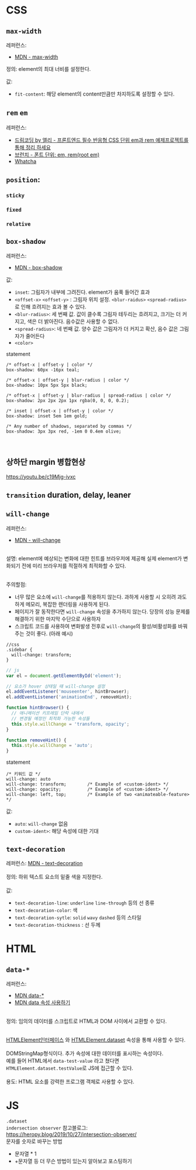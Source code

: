 # CSS
## `max-width`
레퍼런스:
* [MDN - max-width](https://developer.mozilla.org/ko/docs/Web/CSS/max-width)

정의: element의 최대 너비를 설정한다.  

값:
* `fit-content`: 해당 element의 content만큼만 차지하도록 설정할 수 있다. 

## `rem` `em`
레퍼런스:
* [드림코딩 by 엘리 - 프론트엔드 필수 반응형 CSS 단위 em과 rem 예제프로젝트를 통해 정리 하세요](https://www.youtube.com/watch?v=xWMKz9NCD0k)
* [브런치 - 폰트 단위: em, rem(root em)](https://brunch.co.kr/@jihoonleeh9l6/32)
* [Whatcha](https://medium.com/watcha/watcha-%EA%B0%9C%EB%B0%9C-%EC%A7%80%EC%8B%9D-px-em-rem-f569c6e76e66)

## `position`: 
### `sticky` 
### `fixed` 
### `relative` 

## `box-shadow`
레퍼런스:
* [MDN - box-shadow](https://developer.mozilla.org/ko/docs/Web/CSS/box-shadow)

값:
* `inset`: 그림자가 내부에 그려진다. element가 움푹 들어간 효과
* `<offset-x>` `<offset-y>` : 그림자 위치 설정. `<blur-raidus>` `<spread-radius>`로 인해 흐려지는 효과 볼 수 있다. 
* `<blur-radius>`: 세 번째 값. 값이 클수록 그림자 테두리는 흐려지고, 크기는 더 커지고, 색은 더 밝아진다. 음수값은 사용할 수 없다. 
* `<spread-radius>`: 네 번째 값. 양수 값은 그림자가 더 커지고 확산, 음수 값은 그림자가 줄어든다
* `<color>`

statement
```
/* offset-x | offset-y | color */
box-shadow: 60px -16px teal;

/* offset-x | offset-y | blur-radius | color */
box-shadow: 10px 5px 5px black;

/* offset-x | offset-y | blur-radius | spread-radius | color */
box-shadow: 2px 2px 2px 1px rgba(0, 0, 0, 0.2);

/* inset | offset-x | offset-y | color */
box-shadow: inset 5em 1em gold;

/* Any number of shadows, separated by commas */
box-shadow: 3px 3px red, -1em 0 0.4em olive;
```
<br/>

## 상하단 margin 병합현상 
https://youtu.be/c19Mjg-ivxc <br/>

## `transition` duration, delay, leaner <br/>
## `will-change` 
레퍼런스:
* [MDN - will-change](https://developer.mozilla.org/ko/docs/Web/CSS/will-change)
<br/>
설명: element에 예상되는 변화에 대한 힌트를 브라우저에 제공해 실제 element가 변화되기 전에 미리 브라우저를 적절하게 최적화할 수 있다.<br/>
<br/>

주의할점:
* 너무 많은 요소에 `will-change`를 적용하지 않는다. 과하게 사용할 시 오히려 과도하게 메모리, 복잡한 렌더링을 사용하게 된다. 
* 페이지가 잘 동작한다면 `will-change` 속성을 추가하지 않는다. 당장의 성능 문제를 해결하기 위한 마지막 수단으로 사용하자
* 스크립트 코드를 사용하여 변화발생 전후로 `will-change`의 활성/비활성화를 바꿔주는 것이 좋다. (아래 예시)
```
//css
.sidebar {
  will-change: transform;
}
```
```javascript
// js
var el = document.getElementById('element');

// 요소가 hover 상태일 때 will-change 설정
el.addEventListener('mouseenter', hintBrowser);
el.addEventListener('animationEnd', removeHint);

function hintBrowser() {
  // 애니메이션 키프레임 단락 내에서
  // 변경될 예정인 최적화 가능한 속성들
  this.style.willChange = 'transform, opacity';
}

function removeHint() {
  this.style.willChange = 'auto';
}
```

statement
```
/* 키워드 값 */
will-change: auto
will-change: transform;        /* Example of <custom-ident> */
will-change: opacity;          /* Example of <custom-ident> */
will-change: left, top;        /* Example of two <animateable-feature> */
```


값:
* `auto`: `will-change` 없음
* `custom-ident>`: 해당 속성에 대한 기대


## `text-decoration` 
레퍼런스:
[MDN - text-decoration](https://developer.mozilla.org/ko/docs/Web/CSS/text-decoration)<br/>
<br/>
정의: 하위 텍스트 요소의 밑줄 색을 지정한다. <br/>
<br/>
값:
* `text-decoration-line`: `underline` `line-through` 등의 선 종류
* `text-decoration-color`: 색
* `text-decoration-sytle`: `solid` `wavy` `dashed` 등의 스타일
* `text-decoration-thickness` : 선 두께

# HTML

## `data-*`
레퍼런스: 
* [MDN data-*](https://developer.mozilla.org/ko/docs/Web/HTML/Global_attributes/data-*)
* [MDN data 속성 사용하기](https://developer.mozilla.org/ko/docs/Learn/HTML/Howto/Use_data_attributes)
<br/>
정의: 임의의 데이터를 스크립트로 HTML과 DOM 사이에서 교환할 수 있다. <br/><br/>

[HTMLElement인터페이스](https://developer.mozilla.org/ko/docs/Web/API/HTMLElement) 와 [HTMLElement.dataset](https://developer.mozilla.org/en-US/docs/Web/API/HTMLElement/dataset) 속성을 통해 사용할 수 있다.  <br/><br/>
DOMStringMap형식이다. 추가 속성에 대한 데이터를 표시하는 속성이다.<br/>예를 들어 HTML에서 `data-test-value` 라고 쳤다면 `HTMLElement.dataset.testValue`로 JS에 접근할 수 있다. <br/><br/>
용도: HTML 요소를 강력한 프로그램 객체로 사용할 수 있다. 



# JS

`.dataset`<br/>
`indersection observer` 참고블로그: https://heropy.blog/2019/10/27/intersection-observer/ <br/>
문자를 숫자로 바꾸는 방법

- 문자열 \* 1
- +문자열
  등 더 무슨 방법이 있는지 알아보고 포스팅하기
